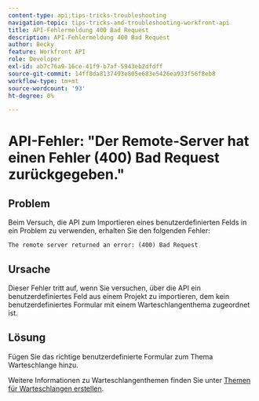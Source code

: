 ```yaml
---
content-type: api;tips-tricks-troubleshooting
navigation-topic: tips-tricks-and-troubleshooting-workfront-api
title: API-Fehlermeldung 400 Bad Request
description: API-Fehlermeldung 400 Bad Request
author: Becky
feature: Workfront API
role: Developer
exl-id: ab7c76a9-16ce-41f9-b7af-5943eb2dfdff
source-git-commit: 14ff8da8137493e805e683e5426ea933f56f8eb8
workflow-type: tm+mt
source-wordcount: '93'
ht-degree: 0%

---
```



# API-Fehler: &quot;Der Remote-Server hat einen Fehler (400) Bad Request zurückgegeben.&quot;

## Problem

Beim Versuch, die API zum Importieren eines benutzerdefinierten Felds in ein Problem zu verwenden, erhalten Sie den folgenden Fehler:

`The remote server returned an error: (400) Bad Request`

## Ursache

Dieser Fehler tritt auf, wenn Sie versuchen, über die API ein benutzerdefiniertes Feld aus einem Projekt zu importieren, dem kein benutzerdefiniertes Formular mit einem Warteschlangenthema zugeordnet ist.

## Lösung

Fügen Sie das richtige benutzerdefinierte Formular zum Thema Warteschlange hinzu.

Weitere Informationen zu Warteschlangenthemen finden Sie unter [Themen für Warteschlangen erstellen](../../manage-work/requests/create-and-manage-request-queues/create-queue-topics.md).
